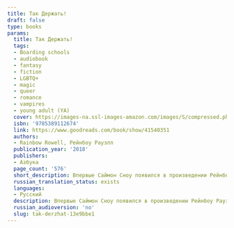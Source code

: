 ```yaml
---
title: Так Держать!
draft: false
type: books
params:
  title: Так Держать!
  tags:
  - Boarding schools
  - audiobook
  - fantasy
  - fiction
  - LGBTQ+
  - magic
  - queer
  - romance
  - vampires
  - young adult (YA)
  cover: https://images-na.ssl-images-amazon.com/images/S/compressed.photo.goodreads.com/books/1535376988i/41540351.jpg
  isbn: '9785389112674'
  link: https://www.goodreads.com/book/show/41540351
  authors:
  - Rainbow Rowell, Рейнбоу Рауэлл
  publication_year: '2018'
  publishers:
  - Азбука
  page_count: '576'
  short_description: Впервые Саймон Сноу появился в произведении Рейнбоу Рауэлл «Фанатка». Кэт, героиня романа, в детстве зачитывается книгами Джеммы Т.
  russian_translation_status: exists
  languages:
  - Русский
  description: Впервые Саймон Сноу появился в произведении Рейнбоу Рауэлл «Фанатка». Кэт, героиня романа, в детстве зачитывается книгами Джеммы Т. Лесли о мальчике-волшебнике, а потом начинает писать фанфики, которые быстро становятся популярными среди таких же, как она, фанатов. И хотя «Так держать!» — это часть фэнтезийной серии в рамках «Фанатки», этот роман — отдельная книга. <br />На восьмом году обучения в школе Уотфорд Саймон пытается примириться с тем, что он, как говорят пророчества, Избранный и должен уничтожить Тоскливиуса Коварного, разрушающего магический мир. Однако Баз, его сосед по комнате, маг и тайный вампир, считает, что Саймон — худший из всех Избранных, потому что не умеет управлять своей силой. Однажды к Саймону является дух матери База и просит найти ее убийцу. Саймон и Баз решают сообща заняться поисками убийцы, а заодно выяснить, кто насылает разные темные силы на Уотфорд...
  russian_audioversion: 'no'
  slug: tak-derzhat-13e9bbe1
---
```

